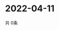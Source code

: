 # 2022-04-11
  共 0条

  <!-- BEGIN -->
  <!-- 最后更新时间Mon Apr 11 2022 18:08:03 GMT+0000 (Coordinated Universal Time) -->
  
  <!-- END -->
  
  